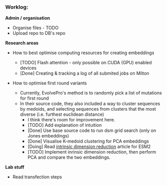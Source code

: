 ### Worklog:

**Admin / organisation**

- Organise files - TODO
- Upload repo to DB's repo

**Research areas**

- How to best optimise computing resources for creating embeddings
    - [TODO] Flash attention - only possible on CUDA (GPU) enabled devices 
    - [Done] Creating & tracking a log of all submited jobs on Milton

- How to optimise first round variants 
    - Currently, EvolvePro's method is to randomly pick a list of mutations for first round
    - In their source code, they also included a way to cluster sequences by medoids, and selecting sequences from clusters that the most diverse (i.e. furthest euclidean distance) 
        - I think there's room for improvement here. 
        - [TODO] Add explanation of intuition
        - [Done] Use base source code to run dsm grid search (only on Jones embeddings)
        - [Done] Visualise K-medoid clustering for PCA embeddings
        - [Doing] Read [intrinsic dimension reduction](https://huggingface.co/blog/AmelieSchreiber/intrinsic-dimension-of-proteins) article for ESM2 
        - [TODO] Implement inrinsic dimension reduction, then perform PCA and compare the two embeddings.

**Lab stuff**
- Read transfection steps